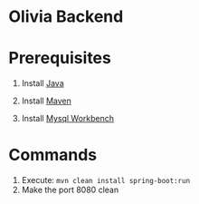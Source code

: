 # Olivia Backend

# Prerequisites

1. Install [Java](https://www.youtube.com/watch?v=IJ-PJbvJBGs&t=463s)

2. Install [Maven](https://www.youtube.com/watch?v=RfCWg5ay5B0&t=373s)

3. Install [Mysql Workbench](https://www.youtube.com/watch?v=OM4aZJW_Ojs)

# Commands

1. Execute: `mvn clean install spring-boot:run`
2. Make the port 8080 clean